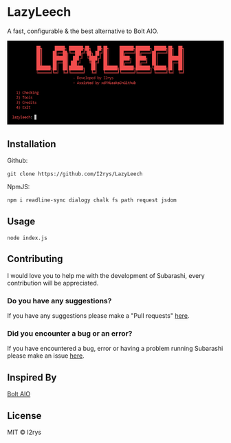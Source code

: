 
# LazyLeech
A fast, configurable & the best alternative to Bolt AIO.
<p align="center">
	<img src="https://github.com/I2rys/LazyLeech/blob/main/preview.PNG?raw=true"></img>
</p>

## Installation
Github:
```
git clone https://github.com/I2rys/LazyLeech
```

NpmJS:
```
npm i readline-sync dialogy chalk fs path request jsdom
```
    
## Usage
```
node index.js
```

## Contributing
I would love you to help me with the development of Subarashi, every contribution will be appreciated.

### Do you have any suggestions?
If you have any suggestions please make a "Pull requests" [here](https://github.com/I2rys/LazyLeech/pulls).

### Did you encounter a bug or an error?
If you have encountered a bug, error or having a problem running Subarashi please make an issue [here](https://github.com/I2rys/LazyLeech/issues).

## Inspired By
[Bolt AIO](https://github.com/0cw/Bolt)

## License
MIT © I2rys